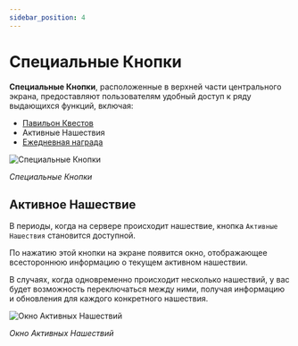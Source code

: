 ```yaml
---
sidebar_position: 4
---
```


# Специальные Кнопки

**Специальные Кнопки**, расположенные в верхней части центрального экрана, предоставляют пользователям удобный доступ к ряду выдающихся функций, включая:

- [Павильон Квестов](/gameplay-systems/quest-pavilion)
- Активные Нашествия
- [Ежедневная награда](/gameplay-systems/daily-reward)

![Специальные Кнопки](/img/client-features/buttons.jpg)

_Специальные Кнопки_

## Активное Нашествие

В периоды, когда на сервере происходит нашествие, кнопка `Активные Нашествия` становится доступной.

По нажатию этой кнопки на экране появится окно, отображающее всестороннюю информацию о текущем активном нашествии.

В случаях, когда одновременно происходит несколько нашествий, у вас будет возможность переключаться между ними, получая информацию и обновления для каждого конкретного нашествия.

![Окно Активных Нашествий](/img/client-features/active-invasions.jpg)

_Окно Активных Нашествий_
